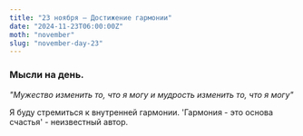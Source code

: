 ```yaml
---
title: "23 ноября – Достижение гармонии"
date: "2024-11-23T06:00:00Z"
moth: "november"
slug: "november-day-23"
---
```


### Мысли на день. 
_"Мужество изменить то, что я могу и мудрость изменить то, что я могу"_

Я буду стремиться к внутренней гармонии. 'Гармония - это основа счастья' - неизвестный автор.

